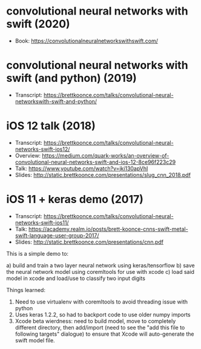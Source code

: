 convolutional neural networks with swift (2020)
===========================
  - Book: https://convolutionalneuralnetworkswithswift.com/

convolutional neural networks with swift (and python) (2019)
===========================
  - Transcript: https://brettkoonce.com/talks/convolutional-neural-networkswith-swift-and-python/

iOS 12 talk (2018)
===========================

  - Transcript:  https://brettkoonce.com/talks/convolutional-neural-networks-swift-ios12/
  - Overview:  https://medium.com/quark-works/an-overview-of-convolutional-neural-networks-swift-and-ios-12-8ce96f223c29
  - Talk:  https://www.youtube.com/watch?v=jki130apVhI
  - Slides:  http://static.brettkoonce.com/presentations/slug_cnn_2018.pdf


iOS 11 + keras demo (2017)
===========================

  - Transcript:  https://brettkoonce.com/talks/convolutional-neural-networks-swift-ios11/
  - Talk:  https://academy.realm.io/posts/brett-koonce-cnns-swift-metal-swift-language-user-group-2017/
  - Slides:  http://static.brettkoonce.com/presentations/cnn.pdf

This is a simple demo to:

a) build and train a two layer neural network using keras/tensorflow
b) save the neural network model using coremltools for use with xcode
c) load said model in xcode and load/use to classify two input digits

Things learned:
1) Need to use virtualenv with coremltools to avoid threading issue with python
2) Uses keras 1.2.2, so had to backport code to use older numpy imports 
3) Xcode beta wierdness: need to build model, move to completely different directory, then add/import (need to see the "add this file to following targets" dialogue) to ensure that Xcode will auto-generate the swift model file.

